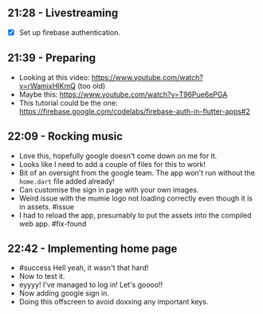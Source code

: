 ## 21:28 - Livestreaming
- [x] Set up firebase authentication.

## 21:39 - Preparing
- Looking at this video: https://www.youtube.com/watch?v=rWamixHIKmQ (too old)
- Maybe this: https://www.youtube.com/watch?v=T96Pue6ePGA
- This tutorial could be the one: https://firebase.google.com/codelabs/firebase-auth-in-flutter-apps#2

## 22:09 - Rocking music
- Love this, hopefully google doesn't come down on me for it.
- Looks like I need to add a couple of files for this to work!
- Bit of an oversight from the google team. The app won't run without the `home.dart` file added already!
- Can customise the sign in page with your own images.
- Weird issue with the mumie logo not loading correctly even though it is in assets. #issue 
- I had to reload the app, presumably to put the assets into the compiled web app. #fix-found 

## 22:42 - Implementing home page
- #success Hell yeah, it wasn't that hard!
- Now to test it.
- eyyyy! I've managed to log in! Let's goooo!!
- Now adding google sign in.
- Doing this offscreen to avoid doxxing any important keys.